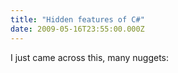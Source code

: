 ```yaml
---
title: "Hidden features of C#"
date: 2009-05-16T23:55:00.000Z
---
```


I just came across this, many nuggets:

